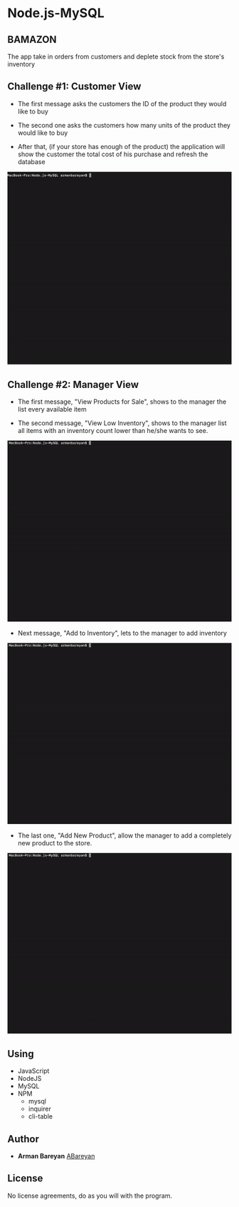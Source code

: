 # Node.js-MySQL

## BAMAZON

The app take in orders from customers and deplete stock from the store's inventory

## Challenge #1: Customer View

* The first message asks the customers the ID of the product they would like to buy

* The second one asks the customers how many units of the product they would like to buy

* After that, (if your store has enough of the product) the application will show the customer the total cost of his purchase and refresh the database


![Screen1](screen/screenCustomer.gif)

## Challenge #2: Manager View

* The first message, "View Products for Sale", shows to the manager the list every available item

* The second message, "View Low Inventory", shows to the manager list all items with an inventory count lower than he/she wants to see.

![Screen2](screen/screenManager1.gif)

* Next message, "Add to Inventory", lets to the manager to add inventory

![Screen3](screen/screenManager2.gif)

* The last one, "Add New Product", allow the manager to add a completely new product to the store. 

![Screen4](screen/screenManager3.gif)

## Using

* JavaScript
* NodeJS
* MySQL
* NPM 
    * mysql
    * inquirer
    * cli-table

## Author

* **Arman Bareyan** [ABareyan](https://github.com/ABareyan)

## License

No license agreements, do as you will with the program. 